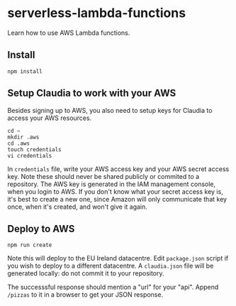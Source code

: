 # serverless-lambda-functions
Learn how to use AWS Lambda functions.

## Install
```
npm install
```

## Setup Claudia to work with your AWS
Besides signing up to AWS, you also need to setup keys for Claudia to access your AWS resources.

```
cd ~
mkdir .aws
cd .aws
touch credentials
vi credentials
```

In `credentials` file, write your AWS access key and your AWS secret access key. Note these should never be shared publicly or commited to a repository. The AWS key is generated in the IAM management console, when you login to AWS. If you don't know what your secret access key is, it's best to create a new one, since Amazon will only communicate that key once, when it's created, and won't give it again.

## Deploy to AWS
```
npm run create
```

Note this will deploy to the EU Ireland datacentre. Edit `package.json` script if you wish to deploy to a different datacentre. A `claudia.json` file will be generated locally: do not commit it to your repository.

The successsful response should mention a "url" for your "api". Append `/pizzas` to it in a browser to get your JSON response.
